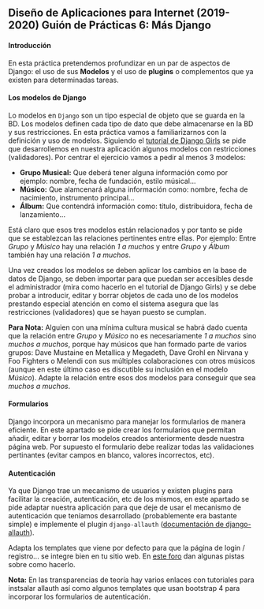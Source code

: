 Diseño de Aplicaciones para Internet (2019-2020)
 Guión de Prácticas 6: Más Django
------------------------------------------------

#### Introducción

En esta práctica pretendemos profundizar en un par de aspectos de Django: el uso de sus **Modelos** y el uso de **plugins** o complementos que ya existen para determinadas tareas.

#### Los modelos de Django

Lo modelos en `Django` son un tipo especial de objeto que se guarda en la BD. Los modelos definen cada tipo de dato que debe almacenarse en la BD y sus restricciones. En esta práctica vamos a familiarizarnos con la definición y uso de modelos. Siguiendo el [tutorial de Django Girls](https://tutorial.djangogirls.org/es/django_models/) se pide que desarrollemos en nuestra aplicación algunos modelos con restricciones (validadores). Por centrar el ejercicio vamos a pedir al menos 3 modelos:

-   **Grupo Musical:** Que deberá tener alguna información como por ejemplo: nombre, fecha de fundación, estilo músical...
-   **Músico:** Que alamcenará alguna información como: nombre, fecha de nacimiento, instrumento principal...
-   **Álbum:** Que contendrá información como: título, distribuidora, fecha de lanzamiento...

Está claro que esos tres modelos están relacionados y por tanto se pide que se establezcan las relaciones pertinentes entre ellas. Por ejemplo: Entre *Grupo* y *Músico* hay una relación *1 a muchos* y entre *Grupo* y *Álbum* también hay una relación *1 a muchos*.

Una vez creados los modelos se deben aplicar los cambios en la base de datos de Django, se deben importar para que puedan ser accesibles desde el administrador (mira como hacerlo en el tutorial de Django Girls) y se debe probar a introducir, editar y borrar objetos de cada uno de los modelos prestando especial atención en como el sistema asegura que las restricciones (validadores) que se hayan puesto se cumplan.

**Para Nota:** Alguien con una mínima cultura musical se habrá dado cuenta que la relación entre *Grupo* y *Músico* no es necesariamente *1 a muchos* sino *muchos a muchos*, porque hay músicos que han formado parte de varios grupos: Dave Mustaine en Metallica y Megadeth, Dave Grohl en Nirvana y Foo Fighters o Melendi con sus múltiples colaboraciones con otros músicos (aunque en este último caso es discutible su inclusión en el modelo *Músico*). Adapte la relación entre esos dos modelos para conseguir que sea *muchos a muchos*.

#### Formularios

Django incorpora un mecanismo para manejar los formularios de manera eficiente. En este apartado se pide crear los formularios que permitan añadir, editar y borrar los modelos creados anteriormente desde nuestra página web. Por supuesto el formulario debe realizar todas las validaciones pertinantes (evitar campos en blanco, valores incorrectos, etc).

#### Autenticación

Ya que Django trae un mecanismo de usuarios y existen plugins para facilitar la creación, autenticación, etc de los mismos, en este apartado se pide adaptar nuestra aplicación para que deje de usar el mecanismo de autenticación que teníamos desarrollado (probablemente era bastante simple) e implemente el plugin `django-allauth` ([documentación de django-allauth](https://django-allauth.readthedocs.io/en/latest/)).

Adapta los templates que viene por defecto para que la página de login / registro... se integre bien en tu sitio web. En [este foro](https://stackoverflow.com/questions/9437545/overriding-default-templates-of-django-allauth) dan algunas pistas sobre como hacerlo.

**Nota:** En las transparencias de teoría hay varios enlaces con tutoriales para instsalar allauth así como algunos templates que usan bootstrap 4 para incorporar los formularios de autenticación.



